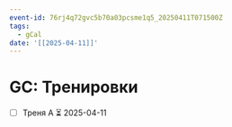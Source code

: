 ```yaml
---
event-id: 76rj4q72gvc5b70a03pcsme1q5_20250411T071500Z
tags:
  - gCal
date: '[[2025-04-11]]'
---
```


# GC: Тренировки
- [ ] Треня А ⏳ 2025-04-11
